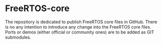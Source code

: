 # FreeRTOS-core

The repository is dedicated to publish FreeRTOS core files in GitHub. There is no any intention to introduce any change into the FreeRTOS core files. Ports or demos (either official or community ones) are to be added as GIT submodules.
